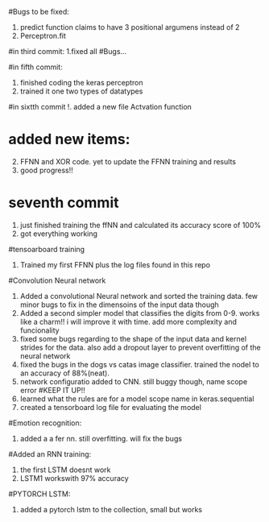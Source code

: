  #Bugs to be fixed:
 1. predict function claims to have 3 positional argumens instead of 2
 2. Perceptron.fit

 #in third commit:
 1.fixed all #Bugs...

 #in fifth commit:
 1. finished coding the keras perceptron
 2. trained it one two types of datatypes
 
 #in sixtth commit
 !. added a new file Actvation function

 # added new items:
 2. FFNN and XOR code. yet to update the FFNN training and results
 3. good progress!!
 
# seventh commit
1. just finished training the ffNN and calculated its accuracy score of 100%
2. got everything working

 #tensoarboard training
 1. Trained my first FFNN plus the log files found in this repo

 #Convolution Neural network
 1. Added a convolutional Neural network and sorted the training data. few minor bugs to fix in the dimensoins of the input data though
 2. Added a second simpler model that classifies the digits from 0-9. works like a charm!! i will improve it with time. add more complexity and funcionality
 3. fixed some bugs regarding to the shape of the input data and kernel strides for the data. also add a dropout layer to prevent overfitting of the neural network
 4. fixed the bugs in the dogs vs catas image classifier. trained the nodel to an accuracy of 88%(neat). 
 5. network configuratio added to CNN. still buggy though, name scope error
 #KEEP IT UP!!
 6. learned what the rules are for a model scope name in keras.sequential
 7. created a tensorboard log file for evaluating the model

 #Emotion recognition:
 1. added a a fer nn. still overfitting. will fix the bugs

 #Added an RNN training:
 1. the first LSTM doesnt work
 2. LSTM1 workswith 97% accuracy

#PYTORCH LSTM:
 1. added a pytorch lstm to the collection, small but works
